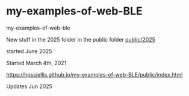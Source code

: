 # my-examples-of-web-BLE
my-examples-of-web-ble



New stuff in the 2025 folder in the public folder   [public/2025](public/2025)

started June 2025


Started March 4th, 2021


https://hpssjellis.github.io/my-examples-of-web-BLE/public/index.html


Updates Jun 2025




